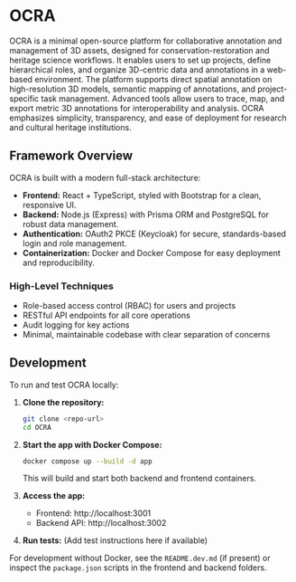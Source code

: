 # OCRA
OCRA is a minimal open-source platform for collaborative annotation and management of 3D assets, designed for conservation-restoration and heritage science workflows. It enables users to set up projects, define hierarchical roles, and organize 3D-centric data and annotations in a web-based environment. The platform supports direct spatial annotation on high-resolution 3D models, semantic mapping of annotations, and project-specific task management. Advanced tools allow users to trace, map, and export metric 3D annotations for interoperability and analysis. OCRA emphasizes simplicity, transparency, and ease of deployment for research and cultural heritage institutions.

## Framework Overview

OCRA is built with a modern full-stack architecture:
- **Frontend:** React + TypeScript, styled with Bootstrap for a clean, responsive UI.
- **Backend:** Node.js (Express) with Prisma ORM and PostgreSQL for robust data management.
- **Authentication:** OAuth2 PKCE (Keycloak) for secure, standards-based login and role management.
- **Containerization:** Docker and Docker Compose for easy deployment and reproducibility.

### High-Level Techniques
- Role-based access control (RBAC) for users and projects
- RESTful API endpoints for all core operations
- Audit logging for key actions
- Minimal, maintainable codebase with clear separation of concerns


## Development

To run and test OCRA locally:

1. **Clone the repository:**
   ```sh
   git clone <repo-url>
   cd OCRA
   ```
2. **Start the app with Docker Compose:**
   ```sh
   docker compose up --build -d app
   ```
   This will build and start both backend and frontend containers.

3. **Access the app:**
   - Frontend: http://localhost:3001
   - Backend API: http://localhost:3002

4. **Run tests:**
   (Add test instructions here if available)

For development without Docker, see the `README.dev.md` (if present) or inspect the `package.json` scripts in the frontend and backend folders.

